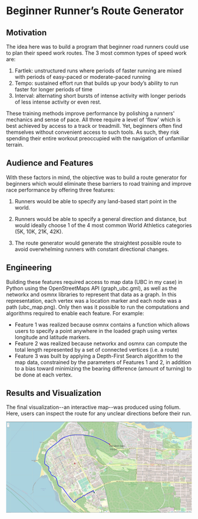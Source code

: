 # Beginner Runner’s Route Generator

## Motivation
The idea here was to build a program that beginner road runners could use to plan their speed work routes. The 3 most common types of speed work are:

1. Fartlek: unstructured runs where periods of faster running are mixed with periods of easy-paced or moderate-paced running
2. Tempo: sustained effort run that builds up your body’s ability to run faster for longer periods of time
3. Interval: alternating short bursts of intense activity with longer periods of less intense activity or even rest.

These training methods improve performance by polishing a runners' mechanics and sense of pace. All three require a level of 'flow' which is best achieved by access to a track or treadmill. Yet, beginners often find themselves without convenient access to such tools. As such, they risk spending their entire workout preoccupied with the navigation of unfamiliar terrain. 

## Audience and Features
With these factors in mind, the objective was to build a route generator for beginners which would eliminate these barriers to road training and improve race performance by offering three features:

1. Runners would be able to specify any land-based start point in the world.

2. Runners would be able to specify a general direction and distance, but would ideally choose 1 of the 4 most common World Athletics categories (5K, 10K, 21K, 42K).

3. The route generator would generate the straightest possible route to avoid overwhelming runners with constant directional changes.

## Engineering
Building these features required access to map data (UBC in my case) in Python using the OpenStreetMaps API (graph_ubc.gml), as well as the networkx and osmnx libraries to represent that data as a graph. In this representation, each vertex was a location marker and each node was a path (ubc_map.png). Only then was it possible to run the computations and algorithms required to enable each feature. For example:
- Feature 1 was realized because osmnx contains a function which allows users to specify a point anywhere in the loaded graph using vertex longitude and latitude markers.
- Feature 2 was realized because networkx and osmnx can compute the total length represented by a set of connected vertices (i.e. a route)
- Feature 3 was built by applying a Depth-First Search algorithm to the map data, constrained by the parameters of Features 1 and 2, in addition to a bias toward minimizing the bearing difference (amount of turning) to be done at each vertex.

## Results and Visualization
The final visualization--an interactive map--was produced using folium. Here, users can inspect the route for any unclear directions before their run.
 
![](https://github.com/mattguev/cool-runnings/blob/main/Project3/UBCroute_5k.JPG?raw=true)

